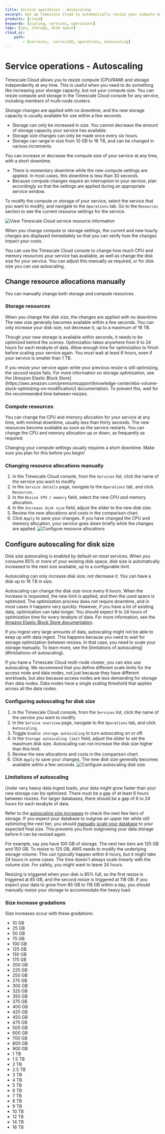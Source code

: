 ```yaml
---
title: Service operations - Autoscaling
excerpt: Set up Timescale Cloud to automatically resize your compute and storage
products: [cloud]
keywords: [scaling, services, operations]
tags: [cpu, storage, disk space]
cloud_ui:
    path:
        - [services, :serviceID, operations, autoscaling]
---
```


# Service operations - Autoscaling

Timescale Cloud allows you to resize compute (CPU/RAM) and storage independently
at any time. This is useful when you need to do something like increasing your
storage capacity, but not your compute size. You can resize compute and storage
in the Timescale Cloud console for any service, including members of multi-node
clusters.

Storage changes are applied with no downtime, and the new storage capacity is
usually available for use within a few seconds.

*   Storage can only be increased in size. You cannot decrease the amount of
    storage capacity your service has available.
*   Storage size changes can only be made once every six hours.
*   Storage can range in size from 10&nbsp;GB to 16&nbsp;TB,
     and can be changed in various increments.

You can increase or decrease the compute size of your service at any time, with
a short downtime.

*   There is momentary downtime while the new compute settings are applied.
    In most cases, this downtime is less than 30 seconds.
*   Because compute changes require an interruption to your service, plan
    accordingly so that the settings are applied during an appropriate service
    window.

To modify the compute or storage of your service, select the service that you
want to modify, and navigate to the `Operations` tab. Go to the `Resources`
section to see the current resource settings for the service.

<img class="main-content__illustration" src="https://s3.amazonaws.com/assets.timescale.com/docs/images/tsc-resources-unchanged.png" alt="View Timescale Cloud service resource information"/>

When you change compute or storage settings, the current and new hourly charges
are displayed immediately so that you can verify how the changes impact your
costs.

You can use the Timescale Cloud console to change how much CPU and memory
resources your service has available, as well as change the disk size for your
service. You can adjust this manually as required, or for disk size you can use autoscaling.

## Change resource allocations manually

You can manually change both storage and compute resources.

### Storage resources

When you change the disk size, the changes are applied with no downtime. The
new size generally becomes available within a few seconds. You can only increase
your disk size, not decrease it, up to a maximum of 16&nbsp;TB.

Though your new storage is available within seconds, it needs to be optimized
behind the scenes. Optimization takes anywhere from 6 to 24 hours for each
terabyte of data. Allow enough time for optimization to finish before scaling
your service again. You must wait at least 6 hours, even if your service is
smaller than 1&nbsp;TB.

<Highlight type="warning">
If you resize your service again while your previous resize is still optimizing,
the second resize fails. For more information on storage optimization, see the
[Amazon Elastic Block Store](https://aws.amazon.com/premiumsupport/knowledge-center/ebs-volume-stuck-optimizing-on-modification/)
documentation. To prevent this, wait for the recommended time between resizes.
</Highlight>

### Compute resources

You can change the CPU and memory allocation for your service at any time, with
minimal downtime, usually less than thirty seconds. The new resources become
available as soon as the service restarts. You can change the CPU and memory
allocation up or down, as frequently as required.

<Highlight type="warning">
Changing your compute settings usually requires a short downtime. Make sure you
plan for this before you begin!
</Highlight>

<Procedure>

### Changing resource allocations manually

1.  In the Timescale Cloud console, from the `Services` list, click the name of
    the service you want to modify.
1.  In the `Service details` page, navigate to the `Operations` tab, and click
    `Resources`.
1.  In the `Resize CPU / memory` field, select the new CPU and memory
    allocation.
1.  In the `Increase disk size` field, adjust the slider to the new disk size.
1.  Review the new allocations and costs in the comparison chart.
1.  Click `Apply` to save your changes. If you have changed the CPU and memory
    allocation, your service goes down briefly while the changes are applied.
    <img class="main-content__illustration" src="https://s3.amazonaws.com/assets.timescale.com/docs/images/tsc-resources-changed-apply.png" alt="Configure resource allocations"/>

</Procedure>

## Configure autoscaling for disk size

Disk size autoscaling is enabled by default on most services. When you consume
85% or more of your existing disk space, disk size is automatically increased to
the next size available, up to a configurable limit.

Autoscaling can only increase disk size, not decrease it. You can have a disk up
to 16&nbsp;TB in size.

Autoscaling can change the disk size once every 6 hours. When the increase is
requested, the new limit is applied, and then the used space is optimized. The
optimization process does not require downtime, and in most cases it happens
very quickly. However, if you have a lot of existing data, optimization can take
longer. You should expect 6 to 24 hours of optimization time for every terabyte
of data. For more information, see the
[Amazon Elastic Block Store documentation][aws-ebs].

<Highlight type="warning">
If you ingest very large amounts of data, autoscaling might not be able to keep
up with data ingest. This happens because you need to wait for storage
optimization between resizes. In that case, you need to scale your storage
manually. To learn more, see the
[limitations of autoscaling](#limitations-of-autoscaling).
</Highlight>

If you have a Timescale Cloud multi-node cluster, you can also use
autoscaling. We recommend that you define different scale limits for the access
node and data nodes, not just because they have different workloads, but also
because access nodes are less demanding for storage than data nodes. Data nodes
have a single scaling threshold that applies across all the data nodes.

<Procedure>

### Configuring autoscaling for disk size

1.  In the Timescale Cloud console, from the `Services` list, click the name of
    the service you want to modify.
1.  In the `Service overview` page, navigate to the `Operations` tab, and click
    `Autoscaling`.
1.  Toggle `Enable storage autoscaling` to turn autoscaling on or off.
1.  In the `Storage autoscaling limit` field, adjust the slider to set the
    maximum disk size. Autoscaling can not increase the disk size higher than
    this limit.
1.  Review the new allocations and costs in the comparison chart.
1.  Click `Apply` to save your changes. The new disk size generally becomes
    available within a few seconds.
    <img class="main-content__illustration" src="https://s3.amazonaws.com/assets.timescale.com/docs/images/tsc-autoscaling.png" alt="Configure autoscaling disk size"/>

</Procedure>

### Limitations of autoscaling

Under very heavy data ingest loads, your data might grow faster than your new
storage can be optimized. There must be a gap of at least 6 hours between
resizes. For larger databases, there should be a gap of 6 to 24 hours for each
terabyte of data.

Refer to the [autoscaling size increases][size-increases] to check the next few
tiers of storage. If you expect your database to outgrow an upper tier while
still optimizing the next tier, you should
[manually scale your database][manual-scaling] to your expected final size. This
prevents you from outgrowing your data storage before it can be resized again.

For example, say you have 100&nbsp;GB of storage. The next two tiers are
125&nbsp;GB and 150&nbsp;GB. To resize to 125&nbsp;GB, AWS needs to modify the
underlying storage volume. This can typically happen within 6 hours, but it
might take 24 hours in some cases. The time doesn't always scale linearly with
the volume size. For safety, you might want to leave 24 hours.

Resizing is triggered when your disk is 85% full, so the first resize
is triggered at 85&nbsp;GB, and the second resize is triggered at 118&nbsp;GB.
If you expect your data to grow from 85&nbsp;GB to 118&nbsp;GB within a day, you
should manually resize your storage to accommodate the heavy load.

### Size increase gradations

Size increases occur with these gradations:

*   10&nbsp;GB
*   25&nbsp;GB
*   50&nbsp;GB
*   75&nbsp;GB
*   100&nbsp;GB
*   125&nbsp;GB
*   150&nbsp;GB
*   175&nbsp;GB
*   200&nbsp;GB
*   225&nbsp;GB
*   250&nbsp;GB
*   275&nbsp;GB
*   300&nbsp;GB
*   325&nbsp;GB
*   350&nbsp;GB
*   375&nbsp;GB
*   400&nbsp;GB
*   425&nbsp;GB
*   450&nbsp;GB
*   475&nbsp;GB
*   500&nbsp;GB
*   600&nbsp;GB
*   700&nbsp;GB
*   800&nbsp;GB
*   900&nbsp;GB
*   1&nbsp;TB
*   1.5&nbsp;TB
*   2&nbsp;TB
*   2.5&nbsp;TB
*   3&nbsp;TB
*   4&nbsp;TB
*   5&nbsp;TB
*   6&nbsp;TB
*   7&nbsp;TB
*   8&nbsp;TB
*   9&nbsp;TB
*   10&nbsp;TB
*   12&nbsp;TB
*   14&nbsp;TB
*   16&nbsp;TB

[aws-ebs]: https://aws.amazon.com/premiumsupport/knowledge-center/ebs-volume-stuck-optimizing-on-modification/
[manual-scaling]: #change-resource-allocations-manually
[size-increases]: #size-increase-gradations
